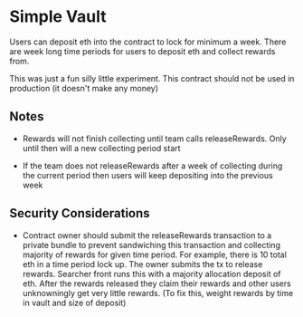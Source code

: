 # Simple Vault

Users can deposit eth into the contract to lock for minimum a week. There are week long time periods for users to deposit eth and collect rewards from.

This was just a fun silly little experiment. This contract should not be used in production (it doesn't make any money)

## Notes

* Rewards will not finish collecting until team calls releaseRewards. Only until then will a new collecting period start

* If the team does not releaseRewards after a week of collecting during the current period then users will keep depositing into the previous week

## Security Considerations

* Contract owner should submit the releaseRewards transaction to a private bundle to prevent sandwiching this transaction and collecting majority of rewards for given time period. For example, there is 10 total eth in a time period lock up. The owner submits the tx to release rewards. Searcher front runs this with a majority allocation deposit of eth. After the rewards released they claim their rewards and other users unknowningly get very little rewards. (To fix this, weight rewards by time in vault and size of deposit)
